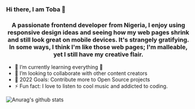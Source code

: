 ### Hi there, I am Toba 👋

<h3 align="center">A passionate frontend developer from Nigeria, I enjoy using responsive design ideas and seeing how my web pages shrink and still look great on mobile devices. It's strangely gratifying. In some ways, I think I'm like those web pages; I'm malleable, yet I still have my creative flair.</h3>

- 🌱 I’m currently learning everything 🤣
- 👯 I’m looking to collaborate with other content creators
- 🥅 2022 Goals: Contribute more to Open Source projects
- ⚡ Fun fact: I love to listen to cool music and addicted to coding.

![Anurag's github stats](https://github-readme-stats.vercel.app/api?username=Toba-dean)
